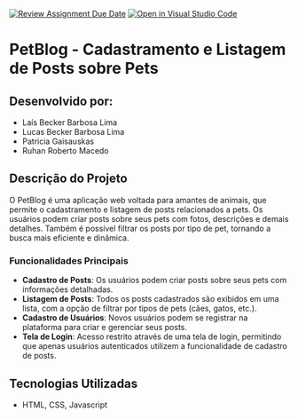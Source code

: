 [![Review Assignment Due Date](https://classroom.github.com/assets/deadline-readme-button-22041afd0340ce965d47ae6ef1cefeee28c7c493a6346c4f15d667ab976d596c.svg)](https://classroom.github.com/a/rFLCC26F)
[![Open in Visual Studio Code](https://classroom.github.com/assets/open-in-vscode-2e0aaae1b6195c2367325f4f02e2d04e9abb55f0b24a779b69b11b9e10269abc.svg)](https://classroom.github.com/online_ide?assignment_repo_id=15572088&assignment_repo_type=AssignmentRepo)
# PetBlog - Cadastramento e Listagem de Posts sobre Pets

## Desenvolvido por:
- Laís Becker Barbosa Lima
- Lucas Becker Barbosa Lima
- Patricia Gaisauskas
- Ruhan Roberto Macedo

## Descrição do Projeto
O PetBlog é uma aplicação web voltada para amantes de animais, que permite o cadastramento e listagem de posts relacionados a pets. Os usuários podem criar posts sobre seus pets com fotos, descrições e demais detalhes. Também é possível filtrar os posts por tipo de pet, tornando a busca mais eficiente e dinâmica.

### Funcionalidades Principais
- **Cadastro de Posts**: Os usuários podem criar posts sobre seus pets com informações detalhadas.
- **Listagem de Posts**: Todos os posts cadastrados são exibidos em uma lista, com a opção de filtrar por tipos de pets (cães, gatos, etc.).
- **Cadastro de Usuários**: Novos usuários podem se registrar na plataforma para criar e gerenciar seus posts.
- **Tela de Login**: Acesso restrito através de uma tela de login, permitindo que apenas usuários autenticados utilizem a funcionalidade de cadastro de posts.

## Tecnologias Utilizadas
- HTML, CSS, Javascript
